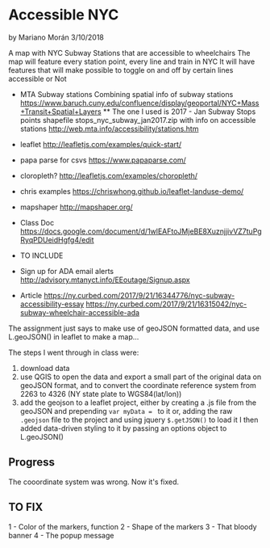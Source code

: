 # Accessible NYC
by Mariano Morán
3/10/2018

A map with
NYC Subway Stations that are accessible to wheelchairs
The map will feature every station point, every line and train in NYC
It will have features that will make possible to toggle on and off by
certain lines
accessible or Not

* MTA Subway stations
Combining spatial info of subway stations
https://www.baruch.cuny.edu/confluence/display/geoportal/NYC+Mass+Transit+Spatial+Layers
** The one I used is 2017 - Jan	Subway Stops	points	shapefile	stops_nyc_subway_jan2017.zip
with info on accessible stations
http://web.mta.info/accessibility/stations.htm

* leaflet
http://leafletjs.com/examples/quick-start/

* papa parse for csvs
https://www.papaparse.com/

* cloropleth?
http://leafletjs.com/examples/choropleth/

* chris examples
https://chriswhong.github.io/leaflet-landuse-demo/

* mapshaper
http://mapshaper.org/

* Class Doc
https://docs.google.com/document/d/1wlEAFtoJMjeBE8XuznjjivVZ7tuPgRyqPDUeidHgfg4/edit


* TO INCLUDE

* Sign up for ADA email alerts
http://advisory.mtanyct.info/EEoutage/Signup.aspx

* Article
https://ny.curbed.com/2017/9/21/16344776/nyc-subway-accessibility-essay 
https://ny.curbed.com/2017/9/21/16315042/nyc-subway-wheelchair-accessible-ada

The assignment just says to make use of geoJSON formatted data, and use L.geoJSON() in leaflet to make a map...

The steps I went through in class were:
1) download data
2) use QGIS to open the data and export a small part of the original data on geoJSON format, and to convert the coordinate reference system from 2263 to 4326 (NY state plate to WGS84(lat/lon))
3) add the geojson to a leaflet project, either by creating a .js file from the geoJSON and prepending `var myData = ` to it
or, adding the raw `.geojson` file to the project and using jquery `$.getJSON()` to load it
I then added data-driven styling to it by passing an options object to L.geoJSON()

## Progress
The cooordinate system was wrong. Now it's fixed.

## TO FIX
1 - Color of the markers, function
2 - Shape of the markers
3 - That bloody banner
4 - The popup message
